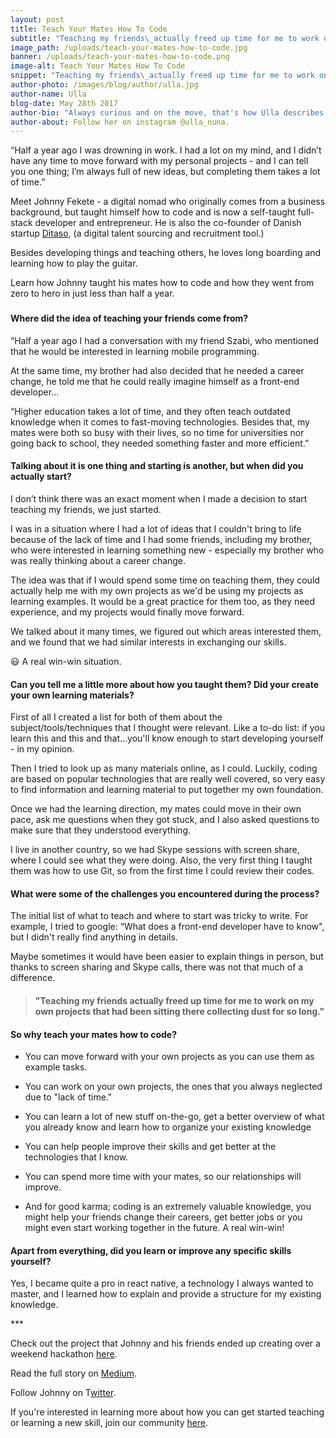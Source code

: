 ```yaml
---
layout: post
title: Teach Your Mates How To Code
subtitle: "Teaching my friends\_actually freed up time for me to work on my\_own projects that had been sitting there collecting dust for so long."
image_path: /uploads/teach-your-mates-how-to-code.jpg
banner: /uploads/teach-your-mates-how-to-code.png
image-alt: Teach Your Mates How To Code
snippet: "Teaching my friends\_actually freed up time for me to work on my\_own projects that had been sitting there collecting dust for so long."
author-photo: /images/blog/author/ulla.jpg
author-name: Ulla
blog-date: May 28th 2017
author-bio: "Always curious and on the move, that's how Ulla describes herself. She is a passionate traveler and digital nomad and also the founder of Learn With Locals."
author-about: Follow her on instagram @ulla_nuna.
---
```



“Half a year ago I was drowning in work. I had a lot on my mind, and I didn’t have any time to move forward with my personal projects - and I can tell you one thing; I’m always full of new ideas, but completing them takes a lot of time.”

Meet Johnny Fekete - a digital nomad who originally comes from a business background, but taught himself how to code and is now a self-taught full-stack developer and entrepreneur. He is also the co-founder of Danish startup [Ditaso](https://ditaso.net/en/index.php), (a digital talent sourcing and recruitment tool.)

Besides developing things and teaching others, he loves long boarding and learning how to play the guitar.

Learn how Johnny taught his mates how to code and how they went from zero to hero in just less than half a year.

###

#### **Where did the idea of teaching your friends come from**?

“Half a year ago I had a conversation with my friend Szabi, who mentioned  that he would be interested in learning mobile programming.

At the same time, my brother had also decided that he needed a career change, he told me that he could really imagine himself as a front-end developer…

“Higher education takes a lot of time, and they often teach outdated knowledge when it comes to fast-moving technologies. Besides that, my mates were both so busy with their lives, so no time for universities nor going back to school, they needed something faster and more efficient.”

####

#### Talking about it is one thing and starting is another, but when did you actually start?

I don’t think there was an exact moment when I made a decision to start teaching my friends, we just started.

I was in a situation where I had a lot of ideas that I couldn't bring to life because of the lack of time and I had some friends, including my brother, who were interested in learning something new - especially my brother who was really thinking about a career change.

The idea was that if I would spend some time on teaching them, they could actually help me with my own projects as we'd be using my projects as learning examples. It would be a great practice for them too, as they need experience, and my projects would finally move forward.

We talked about it many times, we figured out which areas interested them, and we found that we had similar interests in exchanging our skills.

😃 A real win-win situation.

####

#### Can you tell me a little more about how you taught them? Did your create your own learning materials?

First of all I created a list for both of them about the subject/tools/techniques that I thought were relevant. Like a to-do list: if you learn this and this and that…you'll know enough to start developing yourself - in my opinion.

Then I tried to look up as many materials online, as I could. Luckily, coding are based on popular technologies that are really well covered, so very easy to find information and learning material to put together my own foundation.

Once we had the learning direction, my mates could move in their own pace, ask me questions when they got stuck, and I also asked questions to make sure that they understood everything.

I live in another country, so we had Skype sessions with screen share, where I could see what they were doing. Also, the very first thing I taught them was how to use Git, so from the first time I could review their codes.

####

#### What were some of the challenges you encountered during the process?

The initial list of what to teach and where to start was tricky to write. For example, I tried to google: “What does a front-end developer have to know", but I didn't really find anything in details.

Maybe sometimes it would have been easier to explain things in person, but thanks to screen sharing and Skype calls, there was not that much of a difference.

> #### "Teaching my friends actually freed up time for me to work on my own projects that had been sitting there collecting dust for so long."

####

#### So why teach your mates how to code?

* You can move forward with your own projects as you can use them as example tasks.
* You can work on your own projects, the ones that you always neglected due to "lack of time."
* You can learn a lot of new stuff on-the-go, get a better overview of what you already know and learn how to organize your existing knowledge

* You can help people improve their skills and get better at the technologies that I know.

* You can spend more time with your mates, so our relationships will improve.

* And for good karma; coding is an extremely valuable knowledge, you might help your friends change their careers, get better jobs or you might even start working together in the future. A real win-win!

####

#### Apart from everything, did you learn or improve any specific skills yourself?

Yes, I became quite a pro in react native, a technology I always wanted to master, and I learned how to explain and provide a structure for my existing knowledge.

\*\*\*

Check out the project that Johnny and his friends ended up creating over a weekend hackathon [here](http://guesswhatapp.net/#social-game).

Read the full story on [Medium](https://medium.com/@johnnyfekete/teach-your-mates-to-code-9cbe5a53f673).

Follow Johnny on T[witter](https://twitter.com/jonatanfekete).

If you're interested in learning more about how you can get started teaching or learning a new skill, join our community [here](http://www.learnwithlocals.io/#sign-up).